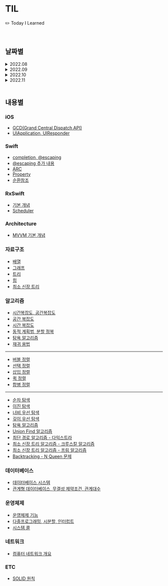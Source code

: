 # TIL
✏️ Today I Learned 

<br>


## 날짜별

<details markdown="1">
<summary>2022.08</summary>

- [2022.08.25](https://github.com/haneulKimaa/TIL/blob/1d92a4d0a5599e19d2c769942b26ef644475af1e/2022/8/25.md)
- [2022.08.31](https://github.com/haneulKimaa/TIL/blob/7f07ffd9549cebc5e4734bb7a5caa2ddb624608a/2022/8/31.md) 

</details>

<details markdown="1">
<summary>2022.09</summary>

- [2022.09.06](https://github.com/haneulKimaa/TIL/blob/c475856429dbddd5c416ffdcbb49d5c13a60dc63/2022/9/6.md)
- [2022.09.08](https://github.com/haneulKimaa/TIL/blob/2cd68ff572afe2b65c85fe5a7f598053c9c3db9a/2022/9/8.md)
- [2022.09.10](https://almond-planet-794.notion.site/in-Swift-27fa0bd3da934bcdac5e6e107548d647)
- [2022.09.16](https://almond-planet-794.notion.site/9bffb8e905394aed8654c22d07a568b8)
- [2022.09.18](https://almond-planet-794.notion.site/9bffb8e905394aed8654c22d07a568b8)
- [2022.09.23](https://almond-planet-794.notion.site/a43f57fcb05445e8abc2f9c02bc02173)
- [2022.09.30](https://www.notion.so/b402c1e922a74c0c9582c38fc5c920e3)

</details>

<details markdown="1">
<summary>2022.10</summary>

- [2022.10.01](https://almond-planet-794.notion.site/91f7bc67ecd845ef8929fb730a0a3252)
- [2022.10.04](https://almond-planet-794.notion.site/5-5e4af616bc84467fa5f922c7646f9c6c)
- [2022.10.06](https://www.notion.so/e0aa10a8586b477eb8d5f830beac44db)
- [2022.10.07](https://almond-planet-794.notion.site/d8c60f073fc749ceaaaae8becbedd352)
- [2022.10.09](https://almond-planet-794.notion.site/5fcad2c9d7534662b9563739df8fd4b1)

</details>

<details markdown="1">
<summary>2022.11</summary>

- [2022.11.03](https://almond-planet-794.notion.site/813255dcc4974012b32b0dc9675253d4)
- [2022.11.04](https://www.notion.so/c662b15ba28e41e389a7a94a0498eaa1)
- [2022.11.14](https://almond-planet-794.notion.site/backtracking-N-Queen-431a4867cd1243e9aad8d7380fd3b8af)
- [2022.11.16](https://www.notion.so/GCD-UIApplication-RxSwift-Scheduler-3f864a3edf9948e8b2b73df7525fc5c2)

</details>

<br>


## 내용별

### iOS
- [GCD(Grand Central Dispatch API)](https://almond-planet-794.notion.site/GCD-Grand-Central-Dispatch-API-2b1cbef3b8ea43768c13dfa206b6f84b)
- [UIApplication, UIResponder](https://almond-planet-794.notion.site/UIApplication-UIResponder-65d98f24270f4d3e9591fbc0c3d243f9)

### Swift
- [completion, @escaping](https://github.com/haneulKimaa/TIL/blob/1d92a4d0a5599e19d2c769942b26ef644475af1e/2022/8/25.md)
- [@escaping 추가 내용](https://github.com/haneulKimaa/TIL/blob/7f07ffd9549cebc5e4734bb7a5caa2ddb624608a/2022/8/31.md)
- [ARC](https://github.com/haneulKimaa/TIL/blob/7f07ffd9549cebc5e4734bb7a5caa2ddb624608a/2022/8/31.md)
- [Property](https://github.com/haneulKimaa/TIL/blob/7f07ffd9549cebc5e4734bb7a5caa2ddb624608a/2022/8/31.md)
- [순환참조](https://github.com/haneulKimaa/TIL/blob/7f07ffd9549cebc5e4734bb7a5caa2ddb624608a/2022/8/31.md)

### RxSwift
- [기본 개념](https://github.com/haneulKimaa/TIL/blob/1d92a4d0a5599e19d2c769942b26ef644475af1e/2022/8/25.md)
- [Scheduler](https://www.notion.so/MainScheduler-instance-MainScheduler-asyncInstance-c151869cb26e41dbaf0dab3b1bb1d351)

### Architecture
- [MVVM 기본 개념](https://github.com/haneulKimaa/TIL/blob/1d92a4d0a5599e19d2c769942b26ef644475af1e/2022/8/25.md)

### 자료구조 
- [배열](https://github.com/haneulKimaa/TIL/blob/2cd68ff572afe2b65c85fe5a7f598053c9c3db9a/2022/9/8.md)
- [그래프](https://almond-planet-794.notion.site/0dfe4ade929b4c8db5ec419f901633a7)
- [트리](https://almond-planet-794.notion.site/21d30487b2a64fd880929f984527bc9a)
- [힙](https://www.notion.so/Heap-49b4660489574ae197fbf6e10577c84b)
- [최소 신장 트리](https://almond-planet-794.notion.site/Minimum-Spanning-Tree-4d71d271801b4a4ca198b12870c784ff)

### 알고리즘
- [시간복잡도, 공간복잡도](https://www.notion.so/9642691d6819491d9bcdd44e975d4698)
- [공간 복잡도](https://almond-planet-794.notion.site/9761c9e5e3db47dab1f568a162c0fd2a)
- [시간 복잡도](https://www.notion.so/93fc23d1ff03455380f48a360820a750)
- [동적 계획법, 분할 정복](https://almond-planet-794.notion.site/12c74db626904926b274694ee15303d7)
- [탐욕 알고리즘](https://almond-planet-794.notion.site/Greedy-algorithm-0b41ade30edb423fb8ce934ee6b3da9d)
- [재귀 용법](https://almond-planet-794.notion.site/recursive-call-24f8a47c0da4496dadd8b3a1bdf79a8d)
---------------
  
- [버블 정렬](https://www.notion.so/83129ac50b394f8dac7b5c87d544bf98)
- [선택 정렬](https://almond-planet-794.notion.site/3ed988d1749345b68bcb426e8dfaf065)
- [삽입 정렬](https://almond-planet-794.notion.site/in-Swift-7ba1c5298cb74348844293508e4ebcf4)
- [퀵 정렬](https://almond-planet-794.notion.site/Quick-sort-a3cab6be34824ee28af9067043cee7b8)
- [합병 정렬](https://almond-planet-794.notion.site/7133c531e68a43a8a201ea15d5d41b22)
---------------
  
- [순차 탐색](https://almond-planet-794.notion.site/sequencial-search-c3b8ba9e1e7f4a61838aeec68b8204e2)
- [이진 탐색](https://almond-planet-794.notion.site/Binary-Search-c6a49d8b6a9e4fbda3911de888786738)
- [너비 우선 탐색](https://almond-planet-794.notion.site/Breadth-First-Search-5f55863af6dc44d884a2cbb05d187068)
- [깊이 우선 탐색](https://almond-planet-794.notion.site/Depth-First-Search-15ba7c31a22545429a128310e50a92e0)
- [탐욕 알고리즘](https://almond-planet-794.notion.site/Greedy-algorithm-0b41ade30edb423fb8ce934ee6b3da9d)
- [Union Find 알고리즘](https://almond-planet-794.notion.site/Union-Find-e56d994a4edd4b5d8a39f663d7d716af)
- [최단 경로 알고리즘 - 다익스트라](https://almond-planet-794.notion.site/ac89c6b33ed14831ba46f5a7f7d0e24c)
- [최소 신장 트리 알고리즘 - 크루스칼 알고리즘](https://almond-planet-794.notion.site/Kruskal-s-algorithm-a3c283618b91420bbabb77a0e0ddbf1e)
- [최소 신장 트리 알고리즘 - 프림 알고리즘](https://almond-planet-794.notion.site/Prim-s-algorithm-a7e7c26ce2bb4e3580b216f126791b48)
- [Backtracking - N Queen 문제](https://almond-planet-794.notion.site/backtracking-N-Queen-431a4867cd1243e9aad8d7380fd3b8af)

### 데이터베이스
- [데이터베이스 시스템](https://almond-planet-794.notion.site/853ca26fd16c43348816d40b4e594257)
- [관계형 데이터베이스, 무결성 제약조건, 관계대수](https://almond-planet-794.notion.site/d0c9a07fa7404a538543065647e19ebf)

### 운영체제
- [운영체제 기능](https://almond-planet-794.notion.site/08365c62f45a43f0b37443178af99b1b)
- [다중프로그래밍, 시분할, 인터럽트](https://almond-planet-794.notion.site/842f162083bc4ca785f40c829028d673)
- [시스템 콜](https://almond-planet-794.notion.site/System-Call-9af17b6eab34499597a6e47d2f271c74)

### 네트워크 
- [컴퓨터 네트워크 개요](https://almond-planet-794.notion.site/5fcad2c9d7534662b9563739df8fd4b1)

### ETC
- [SOLID 원칙](https://almond-planet-794.notion.site/5-5e4af616bc84467fa5f922c7646f9c6c)
